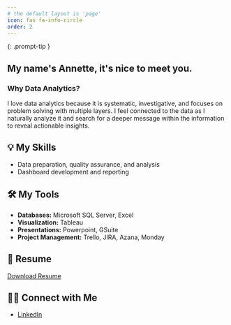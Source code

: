 ```yaml
---
# the default layout is 'page'
icon: fas fa-info-circle
order: 2
---
```


<!-- > Add Markdown syntax content to file `_tabs/about.md`{: .filepath } and it will show up on this page. -->
{: .prompt-tip }

<!-- ## Hi there 👋 -->
## My name's Annette, it's nice to meet you.

### Why Data Analytics? 
I love data analytics because it is systematic, investigative, and focuses on problem solving with multiple layers. I feel connected to the data as I naturally analyze it and search for a deeper message within the information to reveal actionable insights. 


## 💡 My Skills
- Data preparation, quality assurance, and analysis
- Dashboard development and reporting


## 🛠️ My Tools
- **Databases:** Microsoft SQL Server, Excel
- **Visualization:** Tableau
- **Presentations:** Powerpoint, GSuite
- **Project Management:** Trello, JIRA, Azana, Monday

## 🌟 Resume 
<a href="/assets/documents/Lofing-Judith-Annette-Resume-05-2024.pdf" target="blank"> Download Resume </a>

<object data="/assets/documents/Lofing-Judith-Annette-Resume-05-2024.pdf" width="600" height="600" type='application/pdf'></object>



## 👋🏼 Connect with Me 
- [LinkedIn](https://www.linkedin.com/in/annette-lofing-12a579138/ "LinkedIn")
<!-- [Medium](https://medium.com/@thenetta101 "Medium") 
--> 

